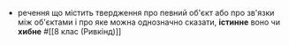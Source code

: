- речення що містить твердження про певний об'єкт або про зв'язки між об'єктами і про яке можна  однозначно сказати, **істинне** воно чи **хибне**
  #[[8 клас (Ривкінд)]]